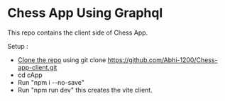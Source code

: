 # Chess App Using Graphql

This repo contains the client side of Chess App.

Setup : 

- [Clone the repo](https://github.com/Abhi-1200/Chess-app-client.git) using git clone https://github.com/Abhi-1200/Chess-app-client.git
- cd cApp
- Run "npm i --no-save"
- Run "npm run dev" this creates the vite client.